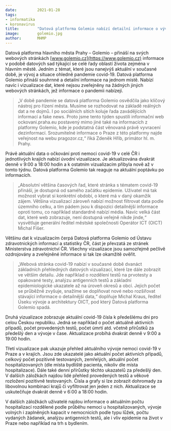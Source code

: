 ```yaml
---
date:         2021-01-28
tags:         
- informatika
- koronavirus
title:        "Datová platforma Golemio nabízí detailní informace o vývoji pandemie covid-19"
image: 	      golemio.jpg
author:       MHMP
---
```


Datová platforma hlavního města Prahy – Golemio – přináší na svých webových stránkách [www.golemio.cz](https://www.golemio.cz) informace v podobě datových sad týkající se celé řady oblastí života zejména v hlavním městě. Jedním z témat, které jsou nanejvýš aktuální v současné době, je vývoj a situace ohledně pandemie covid-19. Datová platforma Golemio přináší souhrnné a detailní informace na jednom místě. Nabízí navíc i vizualizace dat, které nejsou zveřejněny na žádných jiných webových stránkách, jež informace o pandemii nabízejí.

> „V době pandemie se datová platforma Golemio osvědčila jako klíčový nástroj pro řízení města. Musíme se rozhodovat na základě reálných dat a ne dojmů. I po sociálních sítích koluje řada zavádějících informací a fake news. Proto jsme tento týden spustili informační web ockovani.praha.eu postavený mimo jiné také na informacích z platformy Golemio, kde je podstatná část věnovaná právě vyvracení dezinformací. Srozumitelné informace o Praze z této platformy najde veřejnost na webu pragozor.cz,“ říká Zdeněk Hřib, primátor hl. m. Prahy.

Právě aktuální data o očkování proti nemoci covid-19 v celé ČR i jednotlivých krajích nabízí úvodní vizualizace. Je aktualizována dvakrát denně v 9:00 a 18:00 hodin a k ostatním vizualizacím přibyla nově až v tomto týdnu. Datová platforma Golemio tak reaguje na aktuální poptávku po informacích.

> „Absolutní většina časových řad, které stránka s tématem covid-19 přináší, je dostupná od samého začátku epidemie. Uživatel má tak možnost vybrat si konkrétní období, o které má v daný okamžik zájem. Většina vizualizací zároveň nabízí možnost filtrovat data podle územního celku, a tím pádem jsou k dispozici detailnější informace oproti tomu, co například standardně nabízí média. Navíc velká část dat, které web zobrazuje, není dostupná veřejně nikde jinde,“ vysvětluje generální ředitel městské společnosti Operátor ICT (OICT) Michal Fišer.

Většinu dat k vizualizacím čerpá Datová platforma Golemio od Ústavu zdravotnických informací a statistiky ČR, část je převzatá ze stránek Ministerstva zdravotnictví ČR. Všechny vizualizace jsou samozřejmě pečlivě ozdrojovány a zveřejněné informace si tak lze okamžitě ověřit.

> „Webová stránka covid-19 nabízí v současné době dvanáct základních přehledných datových vizualizací, které lze dále zobrazit ve větším detailu. Jde například o rozdělení testů na prvotesty a opakované testy, analýzu antigenních testů a základní epidemiologické ukazatele až na úroveň okresů a obcí. Jejich počet se průběžně zvyšuje, snažíme se doplňovat nové nebo rozšiřovat stávající informace o detailnější data,“ doplňuje Michal Kraus, ředitel Úseku vývoje a architektury OICT, pod který Datová platforma Golemio spadá.

Druhá vizualizace zobrazuje aktuální covid-19 čísla k předešlému dni pro celou Českou republiku. Jedná se například o počet aktuálně aktivních případů, počet provedených testů, počet úmrtí atd. včetně přírůstků za předešlý den a vývoje v čase. Aktualizace probíhá dvakrát denně v 9:00 a 19:00 hodin.

Třetí vizualizace pak ukazuje přehled aktuálního vývoje nemoci covid-19 v Praze a v krajích. Jsou zde ukazatelé jako aktuální počet aktivních případů, celkový počet pozitivně testovaných, zemřelých, aktuální počet hospitalizovaných (dle místa bydliště pacienta, nikoliv dle místa hospitalizace). Dále také denní přírůstky těchto ukazatelů za předešlý den. V dalších záložkách najdou lidé přehled provedených testů a věkové rozložení pozitivně testovaných. Čísla a grafy si lze zobrazit dohromady za libovolnou kombinaci krajů či vyfiltrovat jen jeden z nich. Aktualizace se uskutečňuje dvakrát denně v 6:00 a 18:00 hodin.

V dalších záložkách uživatelé najdou informace o aktuálním počtu hospitalizací rozdělené podle průběhu nemoci u hospitalizovaných, vývoje volných i zaplněných kapacit v nemocnicích podle typu lůžek, počtu vydaných žádanek, analýzu antigenních testů, ale i vliv epidemie na život v Praze nebo například na trh s bydlením.
